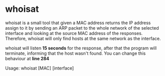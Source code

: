 # whoisat

whoisat is a small tool that given a MAC address returns the IP address assign to it by sending an ARP packet to the whole network of the selected interface and looking at the source MAC address of the responses.
Therefore, whoisat will only find hosts at the same network as the interface.

whoisat will listen **15 seconds** for the response, after that the program will terminate, informing that the host wasn't found. You can change this behaviour at **line 284**

Usage: whoisat [MAC] [interface]
